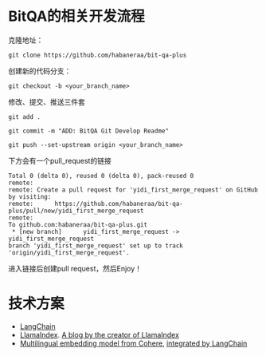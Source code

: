 # BitQA的相关开发流程

克隆地址：

`git clone https://github.com/habaneraa/bit-qa-plus`

创建新的代码分支：

`git checkout -b <your_branch_name>`

修改、提交、推送三件套

`git add .`

`git commit -m "ADD: BitQA Git Develop Readme"`

`git push --set-upstream origin <your_branch_name>`

下方会有一个pull_request的链接

```shell
Total 0 (delta 0), reused 0 (delta 0), pack-reused 0
remote: 
remote: Create a pull request for 'yidi_first_merge_request' on GitHub by visiting:
remote:      https://github.com/habaneraa/bit-qa-plus/pull/new/yidi_first_merge_request
remote: 
To github.com:habaneraa/bit-qa-plus.git
 * [new branch]      yidi_first_merge_request -> yidi_first_merge_request
branch 'yidi_first_merge_request' set up to track 'origin/yidi_first_merge_request'.
```

进入链接后创建pull request，然后Enjoy！

# 技术方案

- [LangChain](https://python.langchain.com/en/latest/index.html)
- [LlamaIndex](https://gpt-index.readthedocs.io/en/latest/). [A blog by the creator of LlamaIndex](https://medium.com/@jerryjliu98/how-unstructured-and-llamaindex-can-help-bring-the-power-of-llms-to-your-own-data-3657d063e30d)
- [Multilingual embedding model from Cohere](https://txt.cohere.ai/multilingual/), [integrated by LangChain](https://python.langchain.com/en/latest/modules/models/text_embedding/examples/cohere.html)
